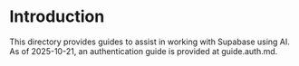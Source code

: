 
# Introduction
This directory provides guides to assist in working with Supabase using AI.  As of 2025-10-21, an authentication guide is provided at guide.auth.md.